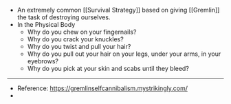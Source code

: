 - An extremely common [[Survival Strategy]] based on giving [[Gremlin]] the task of destroying ourselves.
- In the Physical Body
	- Why do you chew on your fingernails?
	- Why do you crack your knuckles?
	- Why do you twist and pull your hair?
	- Why do you pull out your hair on your legs, under your arms, in your eyebrows?
	- Why do you pick at your skin and scabs until they bleed?
- ---
- Reference: https://gremlinselfcannibalism.mystrikingly.com/
-